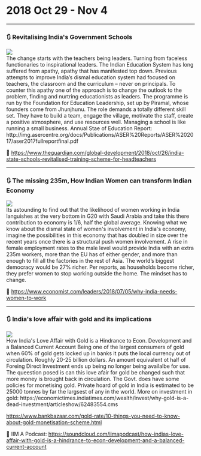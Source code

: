 # 2018 Oct 29 - Nov 4



****************************************************************************************************

### :arrows_clockwise: Revitalising India's Government Schools

<div class="titleimg">
<img src="https://i.guim.co.uk/img/media/6fca1cea38a43e049d150a454978b7eece75a72d/196_590_5658_3395/master/5658.jpg?width=1920&quality=85&auto=format&fit=max&s=1093da41687b2cacf7776bcf11ae7756" />
</div>


<span class="one_line_summ">
The change starts with the teachers being leaders. Turning from faceless functionaries to inspirational leaders.
</span>

<span class="desc">
The Indian Education System has long suffered from apathy, apathy that has manifested top down.
Previous attempts to improve India’s dismal education system had focused on teachers, the classroom and the curriculum – never on principals.
</span>

<span class="desc">
To counter this apathy one of the approach is to change the outlook to the problem, finding and nurtring educationists as leaders. The programme is run by the Foundation for Education Leadership, set up by Piramal, whose founders come from Jhunjhunu.
</span>

<span class="desc">
The role demands a totally different skill set. They have to build a team, engage the village, motivate the staff, create a positive atmosphere, and use resources well. Managing a school is like running a small business.
</span>

<span class="desc">
Annual Stae of Education Report: http://img.asercentre.org/docs/Publications/ASER%20Reports/ASER%202017/aser2017fullreportfinal.pdf
</span>


:link: https://www.theguardian.com/global-development/2018/oct/26/india-state-schools-revitalised-training-scheme-for-headteachers



****************************************************************************************************

### :arrows_clockwise: The missing 235m, How Indian Women can transform Indian Economy

<div class="titleimg">
<img src="https://www.economist.com/sites/default/files/imagecache/640-width/images/print-edition/20180707_LDD002_0.jpg" />
</div>


<span class="one_line_summ">
Its astounding to find out that the likelihood of women working in India languishes at the very bottom in G20 with Saudi Arabia and take this there contribution to economy is 1/6, half the global average.
</span>

<span class="desc">
Knowing what we know about the dismal state of women's involvement in India's economy, imagine the possibilities in this economy that has doubled in size over the recent years once there is a structural push women involvement.
</span>

<span class="desc">
A rise in female employment rates to the male level would provide India with an extra 235m workers, more than the EU has of either gender, and more than enough to fill all the factories in the rest of Asia.
</span>

<span class="desc">
The world’s biggest democracy would be 27% richer.
</span>

<span class="desc">
Per reports, as households become richer, they prefer women to stop working outside the home. The mindset has to change.
</span>


:link: https://www.economist.com/leaders/2018/07/05/why-india-needs-women-to-work



****************************************************************************************************

### :arrows_clockwise: India's love affair with gold and its implications

<div class="titleimg">
<img src="https://i1.sndcdn.com/artworks-000205582096-zona1k-t500x500.jpg" />
</div>


<span class="one_line_summ">
How India's Love Affair with Gold is a Hindrance to Econ. Development and a Balanced Current Account
</span>

<span class="desc">
Being one of the largest consumers of gold when 60% of gold gets locked up in banks it puts the local currency out of circulation. Roughly 20-25 billion dollars.
</span>

<span class="desc">
An amount equivalent ot half of Foreing Direct Investment ends up being no longer being availalbe for use.
</span>

<span class="desc">
The queestion posed is can this love afair for gold be changed such that more money is brought back in circulation. The Govt. does have some policies for monetising gold.
</span>

<span class="desc">
Private hoard of gold in India is estimated to be 25000 tonnes by far the largsest of any in the world.
</span>

<span class="desc">
More on investment in gold: https://economictimes.indiatimes.com/wealth/invest/why-gold-is-a-dead-investment/articleshow/62483554.cms

https://www.bankbazaar.com/gold-rate/10-things-you-need-to-know-about-gold-monetisation-scheme.html
</span>


:link: IIM A Podcast: https://soundcloud.com/iimapodcast/how-indias-love-affair-with-gold-is-a-hindrance-to-econ-development-and-a-balanced-current-account
